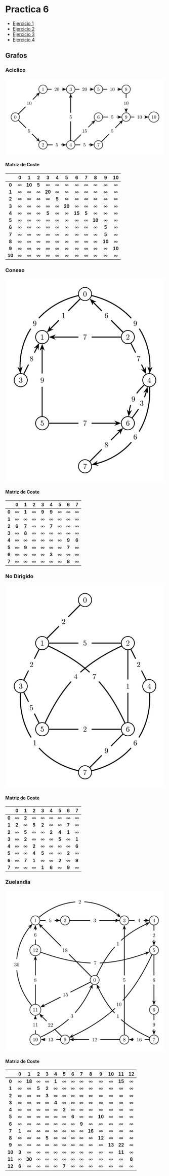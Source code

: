 # Practica 6
* [Ejercicio 1](https://github.com/krosf-university/EDNL/blob/master/include/grafos/alg.hpp#L76-L112)
* [Ejercicio 2](https://github.com/krosf-university/EDNL/blob/master/include/practicas/P6.hpp#L18-L48)
* [Ejercicio 3](https://github.com/krosf-university/EDNL/blob/master/include/practicas/P6.hpp#L50-L72)
* [Ejercicio 4](https://github.com/krosf-university/EDNL/blob/master/include/practicas/P6.hpp#L74-L98)

## Grafos
### Aciclico
![Grafo Aciclico](images/aciclico.png)
#### Matriz de Coste
|        |   0   |   1    |   2   |   3    |   4   |   5    |   6    |   7   |   8    |   9    |   10   |
| :----: | :---: | :----: | :---: | :----: | :---: | :----: | :----: | :---: | :----: | :----: | :----: |
| **0**  |   ∞   | **10** | **5** |   ∞    |   ∞   |   ∞    |   ∞    |   ∞   |   ∞    |   ∞    |   ∞    |
| **1**  |   ∞   |   ∞    |   ∞   | **20** |   ∞   |   ∞    |   ∞    |   ∞   |   ∞    |   ∞    |   ∞    |
| **2**  |   ∞   |   ∞    |   ∞   |   ∞    | **5** |   ∞    |   ∞    |   ∞   |   ∞    |   ∞    |   ∞    |
| **3**  |   ∞   |   ∞    |   ∞   |   ∞    |   ∞   | **20** |   ∞    |   ∞   |   ∞    |   ∞    |   ∞    |
| **4**  |   ∞   |   ∞    |   ∞   | **5**  |   ∞   |   ∞    | **15** | **5** |   ∞    |   ∞    |   ∞    |
| **5**  |   ∞   |   ∞    |   ∞   |   ∞    |   ∞   |   ∞    |   ∞    |   ∞   | **10** |   ∞    |   ∞    |
| **6**  |   ∞   |   ∞    |   ∞   |   ∞    |   ∞   |   ∞    |   ∞    |   ∞   |   ∞    | **5**  |   ∞    |
| **7**  |   ∞   |   ∞    |   ∞   |   ∞    |   ∞   |   ∞    |   ∞    |   ∞   |   ∞    | **5**  |   ∞    |
| **8**  |   ∞   |   ∞    |   ∞   |   ∞    |   ∞   |   ∞    |   ∞    |   ∞   |   ∞    | **10** |   ∞    |
| **9**  |   ∞   |   ∞    |   ∞   |   ∞    |   ∞   |   ∞    |   ∞    |   ∞   |   ∞    |   ∞    | **10** |
| **10** |   ∞   |   ∞    |   ∞   |   ∞    |   ∞   |   ∞    |   ∞    |   ∞   |   ∞    |   ∞    |   ∞    |
### Conexo
![Grafo Conexo](images/conexo.png)
#### Matriz de Coste
|       |   0   |   1   |   2   |   3   |   4   |   5   |   6   |   7   |
| :---: | :---: | :---: | :---: | :---: | :---: | :---: | :---: | :---: |
| **0** |   ∞   | **1** |   ∞   | **9** | **9** |   ∞   |   ∞   |   ∞   |
| **1** |   ∞   |   ∞   |   ∞   |   ∞   |   ∞   |   ∞   |   ∞   |   ∞   |
| **2** | **6** | **7** |   ∞   |   ∞   | **7** |   ∞   |   ∞   |   ∞   |
| **3** |   ∞   | **8** |   ∞   |   ∞   |   ∞   |   ∞   |   ∞   |   ∞   |
| **4** |   ∞   |   ∞   |   ∞   |   ∞   |   ∞   |   ∞   | **9** | **6** |
| **5** |   ∞   | **9** |   ∞   |   ∞   |   ∞   |   ∞   | **7** |   ∞   |
| **6** |   ∞   |   ∞   |   ∞   |   ∞   | **3** |   ∞   |   ∞   |   ∞   |
| **7** |   ∞   |   ∞   |   ∞   |   ∞   |   ∞   |   ∞   | **8** |   ∞   |
### No Dirigido 
![Grafo No Dirigido](images/no_dirigido.png)
#### Matriz de Coste
|       |   0   |   1   |   2   |   3   |   4   |   5   |   6   |   7   |
| :---: | :---: | :---: | :---: | :---: | :---: | :---: | :---: | :---: |
| **0** |   ∞   | **2** |   ∞   |   ∞   |   ∞   |   ∞   |   ∞   |   ∞   |
| **1** | **2** |   ∞   | **5** | **2** |   ∞   |   ∞   | **7** |   ∞   |
| **2** |   ∞   | **5** |   ∞   |   ∞   | **2** | **4** | **1** |   ∞   |
| **3** |   ∞   | **2** |   ∞   |   ∞   |   ∞   | **5** |   ∞   | **1** |
| **4** |   ∞   |   ∞   | **2** |   ∞   |   ∞   |   ∞   |   ∞   | **6** |
| **5** |   ∞   |   ∞   | **4** | **5** |   ∞   |   ∞   | **2** |   ∞   |
| **6** |   ∞   | **7** | **1** |   ∞   |   ∞   | **2** |   ∞   | **9** |
| **7** |   ∞   |   ∞   |   ∞   | **1** | **6** |   ∞   | **9** |   ∞   |
### Zuelandia
![Zuelandia](images/zuelandia.png)
#### Matriz de Coste
|        |   0   |   1    |   2   |   3   |   4   |   5   |   6   |   7   |   8    |   9    |   10   |   11   |  12   |
| :----: | :---: | :----: | :---: | :---: | :---: | :---: | :---: | :---: | :----: | :----: | :----: | :----: | :---: |
| **0**  |   ∞   | **18** |   ∞   |   ∞   | **1** |   ∞   |   ∞   |   ∞   |   ∞    |   ∞    |   ∞    | **15** |   ∞   |
| **1**  |   ∞   |   ∞    | **5** | **2** |   ∞   |   ∞   |   ∞   |   ∞   |   ∞    |   ∞    |   ∞    |   ∞    |   ∞   |
| **2**  |   ∞   |   ∞    |   ∞   | **3** |   ∞   |   ∞   |   ∞   |   ∞   |   ∞    |   ∞    |   ∞    |   ∞    |   ∞   |
| **3**  |   ∞   |   ∞    |   ∞   |   ∞   | **4** |   ∞   |   ∞   |   ∞   |   ∞    |   ∞    |   ∞    |   ∞    |   ∞   |
| **4**  |   ∞   |   ∞    |   ∞   |   ∞   |   ∞   | **2** |   ∞   |   ∞   |   ∞    |   ∞    |   ∞    |   ∞    |   ∞   |
| **5**  |   ∞   |   ∞    |   ∞   |   ∞   |   ∞   |   ∞   | **6** |   ∞   |   ∞    | **10** |   ∞    |   ∞    |   ∞   |
| **6**  |   ∞   |   ∞    |   ∞   |   ∞   |   ∞   |   ∞   |   ∞   | **9** |   ∞    |   ∞    |   ∞    |   ∞    |   ∞   |
| **7**  | **1** |   ∞    |   ∞   |   ∞   |   ∞   |   ∞   |   ∞   |   ∞   | **16** |   ∞    |   ∞    |   ∞    |   ∞   |
| **8**  |   ∞   |   ∞    |   ∞   | **5** |   ∞   |   ∞   |   ∞   |   ∞   |   ∞    | **12** |   ∞    |   ∞    |   ∞   |
| **9**  |   ∞   |   ∞    |   ∞   |   ∞   |   ∞   |   ∞   |   ∞   |   ∞   |   ∞    |   ∞    | **13** | **22** |   ∞   |
| **10** | **3** |   ∞    |   ∞   |   ∞   |   ∞   |   ∞   |   ∞   |   ∞   |   ∞    |   ∞    |   ∞    | **11** |   ∞   |
| **11** |   ∞   | **30** |   ∞   |   ∞   |   ∞   |   ∞   |   ∞   |   ∞   |   ∞    |   ∞    |   ∞    |   ∞    | **8** |
| **12** | **6** |   ∞    |   ∞   |   ∞   |   ∞   | **7** |   ∞   |   ∞   |   ∞    |   ∞    |   ∞    |   ∞    |   ∞   |